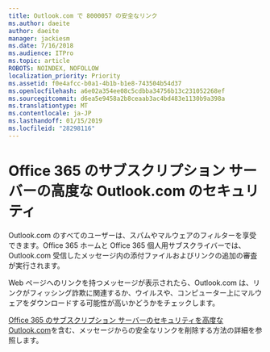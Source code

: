 ```yaml
---
title: Outlook.com で 8000057 の安全なリンク
ms.author: daeite
author: daeite
manager: jackiesm
ms.date: 7/16/2018
ms.audience: ITPro
ms.topic: article
ROBOTS: NOINDEX, NOFOLLOW
localization_priority: Priority
ms.assetid: f0e4afcc-b0a1-4b1b-b1e8-743504b54d37
ms.openlocfilehash: a6e02a354ee08c5cdbba34756b13c231052268ef
ms.sourcegitcommit: d6ea5e9458a2b8ceaab3ac4bd483e1130b9a398a
ms.translationtype: MT
ms.contentlocale: ja-JP
ms.lasthandoff: 01/15/2019
ms.locfileid: "28298116"
---
```

# <a name="advanced-outlookcom-security-for-office-365-subscribers"></a>Office 365 のサブスクリプション サーバーの高度な Outlook.com のセキュリティ

Outlook.com のすべてのユーザーは、スパムやマルウェアのフィルターを享受できます。Office 365 ホームと Office 365 個人用サブスクライバーでは、Outlook.com 受信したメッセージ内の添付ファイルおよびリンクの追加の審査が実行されます。
  
Web ページへのリンクを持つメッセージが表示されたら、Outlook.com は、リンクがフィッシング詐欺に関連するか、ウイルスや、コンピューター上にマルウェアをダウンロードする可能性が高いかどうかをチェックします。
  
[Office 365 のサブスクリプション サーバーのセキュリティを高度な Outlook.com](https://go.microsoft.com/fwlink/p/?linkid=2006140)を含む、メッセージからの安全なリンクを削除する方法の詳細を参照します。
  

